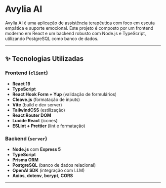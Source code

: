 # Avylia AI

Avylia AI é uma aplicação de assistência terapêutica com foco em escuta empática e suporte emocional. Este projeto é composto por um frontend moderno em React e um backend robusto com Node.js e TypeScript, utilizando PostgreSQL como banco de dados.

---

## ✨ Tecnologias Utilizadas

### Frontend (`client`)

- **React 19**
- **TypeScript**
- **React Hook Form + Yup** (validação de formulários)
- **Cleave.js** (formatação de inputs)
- **Vite** (build e dev server)
- **TailwindCSS** (estilização)
- **React Router DOM**
- **Lucide React** (ícones)
- **ESLint + Prettier** (lint e formatação)

### Backend (`server`)

- **Node.js** com **Express 5**
- **TypeScript**
- **Prisma ORM**
- **PostgreSQL** (banco de dados relacional)
- **OpenAI SDK** (integração com LLM)
- **Axios**, **dotenv**, **bcrypt**, **CORS**

---
